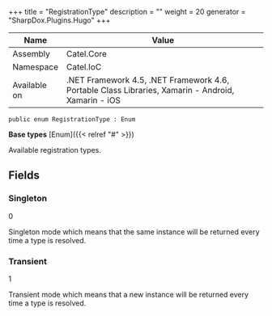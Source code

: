 

+++
title = "RegistrationType" 
description = ""
weight = 20
generator = "SharpDox.Plugins.Hugo"
+++

Name|Value
---|---
Assembly|Catel.Core
Namespace|Catel.IoC
Available on|.NET Framework 4.5, .NET Framework 4.6, Portable Class Libraries, Xamarin - Android, Xamarin - iOS

```
public enum RegistrationType : Enum
```

**Base types**
[Enum]({{< relref "#" >}})

Available registration types.

## Fields

### Singleton

0

Singleton mode which means that the same instance will be returned every time a type is resolved.

### Transient

1

Transient mode which means that a new instance will be returned every time a type is resolved.


